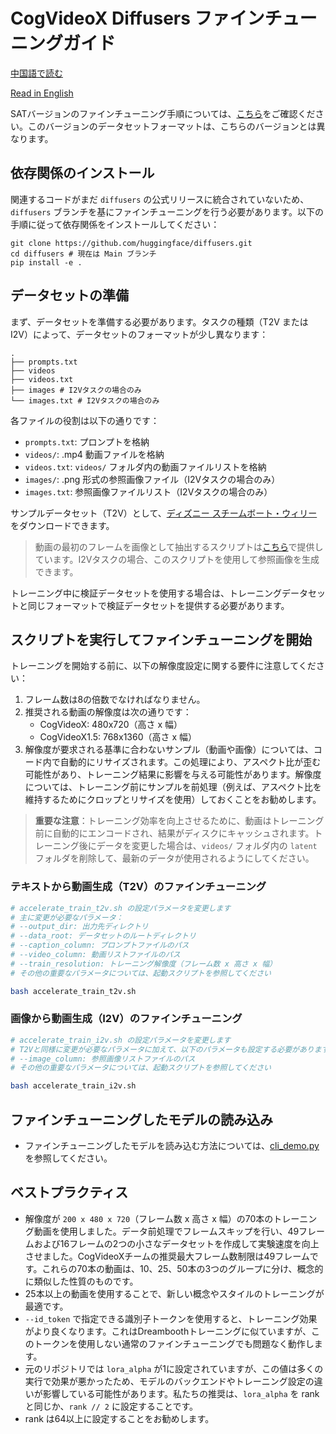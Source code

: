 # CogVideoX Diffusers ファインチューニングガイド

[中国語で読む](./README_zh.md)

[Read in English](./README.md)

SATバージョンのファインチューニング手順については、[こちら](../sat/README_zh.md)をご確認ください。このバージョンのデータセットフォーマットは、こちらのバージョンとは異なります。

## 依存関係のインストール

関連するコードがまだ `diffusers` の公式リリースに統合されていないため、`diffusers` ブランチを基にファインチューニングを行う必要があります。以下の手順に従って依存関係をインストールしてください：

```shell
git clone https://github.com/huggingface/diffusers.git
cd diffusers # 現在は Main ブランチ
pip install -e .
```

## データセットの準備

まず、データセットを準備する必要があります。タスクの種類（T2V または I2V）によって、データセットのフォーマットが少し異なります：

```
.
├── prompts.txt
├── videos
├── videos.txt
├── images # I2Vタスクの場合のみ
└── images.txt # I2Vタスクの場合のみ
```

各ファイルの役割は以下の通りです：
- `prompts.txt`: プロンプトを格納
- `videos/`: .mp4 動画ファイルを格納
- `videos.txt`: `videos/` フォルダ内の動画ファイルリストを格納
- `images/`: .png 形式の参照画像ファイル（I2Vタスクの場合のみ）
- `images.txt`: 参照画像ファイルリスト（I2Vタスクの場合のみ）

サンプルデータセット（T2V）として、[ディズニー スチームボート・ウィリー](https://huggingface.co/datasets/Wild-Heart/Disney-VideoGeneration-Dataset)をダウンロードできます。

> 動画の最初のフレームを画像として抽出するスクリプトは[こちら](./scripts/extract_images.py)で提供しています。I2Vタスクの場合、このスクリプトを使用して参照画像を生成できます。

トレーニング中に検証データセットを使用する場合は、トレーニングデータセットと同じフォーマットで検証データセットを提供する必要があります。

## スクリプトを実行してファインチューニングを開始

トレーニングを開始する前に、以下の解像度設定に関する要件に注意してください：

1. フレーム数は8の倍数でなければなりません。
2. 推奨される動画の解像度は次の通りです：
   - CogVideoX: 480x720（高さ x 幅）
   - CogVideoX1.5: 768x1360（高さ x 幅）
3. 解像度が要求される基準に合わないサンプル（動画や画像）については、コード内で自動的にリサイズされます。この処理により、アスペクト比が歪む可能性があり、トレーニング結果に影響を与える可能性があります。解像度については、トレーニング前にサンプルを前処理（例えば、アスペクト比を維持するためにクロップとリサイズを使用）しておくことをお勧めします。

> **重要な注意**：トレーニング効率を向上させるために、動画はトレーニング前に自動的にエンコードされ、結果がディスクにキャッシュされます。トレーニング後にデータを変更した場合は、`videos/` フォルダ内の `latent` フォルダを削除して、最新のデータが使用されるようにしてください。

### テキストから動画生成（T2V）のファインチューニング

```bash
# accelerate_train_t2v.sh の設定パラメータを変更します
# 主に変更が必要なパラメータ：
# --output_dir: 出力先ディレクトリ
# --data_root: データセットのルートディレクトリ
# --caption_column: プロンプトファイルのパス
# --video_column: 動画リストファイルのパス
# --train_resolution: トレーニング解像度（フレーム数 x 高さ x 幅）
# その他の重要なパラメータについては、起動スクリプトを参照してください

bash accelerate_train_t2v.sh
```

### 画像から動画生成（I2V）のファインチューニング

```bash
# accelerate_train_i2v.sh の設定パラメータを変更します
# T2Vと同様に変更が必要なパラメータに加えて、以下のパラメータも設定する必要があります：
# --image_column: 参照画像リストファイルのパス
# その他の重要なパラメータについては、起動スクリプトを参照してください

bash accelerate_train_i2v.sh
```

## ファインチューニングしたモデルの読み込み

+ ファインチューニングしたモデルを読み込む方法については、[cli_demo.py](../inference/cli_demo.py)を参照してください。

## ベストプラクティス

+ 解像度が `200 x 480 x 720`（フレーム数 x 高さ x 幅）の70本のトレーニング動画を使用しました。データ前処理でフレームスキップを行い、49フレームおよび16フレームの2つの小さなデータセットを作成して実験速度を向上させました。CogVideoXチームの推奨最大フレーム数制限は49フレームです。これらの70本の動画は、10、25、50本の3つのグループに分け、概念的に類似した性質のものです。
+ 25本以上の動画を使用することで、新しい概念やスタイルのトレーニングが最適です。
+ `--id_token` で指定できる識別子トークンを使用すると、トレーニング効果がより良くなります。これはDreamboothトレーニングに似ていますが、このトークンを使用しない通常のファインチューニングでも問題なく動作します。
+ 元のリポジトリでは `lora_alpha` が1に設定されていますが、この値は多くの実行で効果が悪かったため、モデルのバックエンドやトレーニング設定の違いが影響している可能性があります。私たちの推奨は、`lora_alpha` を rank と同じか、`rank // 2` に設定することです。
+ rank は64以上に設定することをお勧めします。